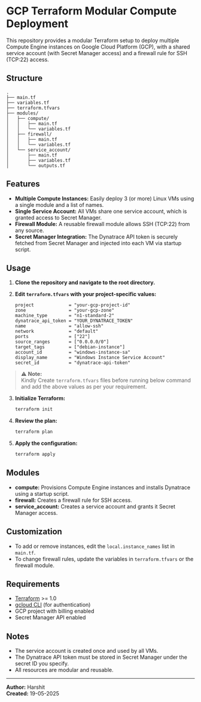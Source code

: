 # GCP Terraform Modular Compute Deployment

This repository provides a modular Terraform setup to deploy multiple Compute Engine instances on Google Cloud Platform (GCP), with a shared service account (with Secret Manager access) and a firewall rule for SSH (TCP:22) access.

## Structure

```
.
├── main.tf
├── variables.tf
├── terraform.tfvars
├── modules/
│   ├── compute/
│   │   ├── main.tf
│   │   └── variables.tf
│   ├── firewall/
│   │   ├── main.tf
│   │   └── variables.tf
│   └── service_account/
│       ├── main.tf
│       ├── variables.tf
│       └── outputs.tf
```

## Features

- **Multiple Compute Instances:** Easily deploy 3 (or more) Linux VMs using a single module and a list of names.
- **Single Service Account:** All VMs share one service account, which is granted access to Secret Manager.
- **Firewall Module:** A reusable firewall module allows SSH (TCP:22) from any source.
- **Secret Manager Integration:** The Dynatrace API token is securely fetched from Secret Manager and injected into each VM via startup script.

## Usage

1. **Clone the repository and navigate to the root directory.**

2. **Edit `terraform.tfvars` with your project-specific values:**
    ```hcl
    project             = "your-gcp-project-id"
    zone                = "your-gcp-zone"
    machine_type        = "n1-standard-2"
    dynatrace_api_token = "YOUR_DYNATRACE_TOKEN"
    name                = "allow-ssh"
    network             = "default"
    ports               = ["22"]
    source_ranges       = ["0.0.0.0/0"]
    target_tags         = ["debian-instance"]
    account_id          = "windows-instance-sa"
    display_name        = "Windows Instance Service Account"
    secret_id           = "dynatrace-api-token"
    ```
> ⚠️ **Note:**  
> Kindly Create `terraform.tfvars` files before running below command and add the above values as per your requirement.

3. **Initialize Terraform:**
    ```sh
    terraform init
    ```

4. **Review the plan:**
    ```sh
    terraform plan
    ```

5. **Apply the configuration:**
    ```sh
    terraform apply
    ```

## Modules

- **compute:** Provisions Compute Engine instances and installs Dynatrace using a startup script.
- **firewall:** Creates a firewall rule for SSH access.
- **service_account:** Creates a service account and grants it Secret Manager access.

## Customization

- To add or remove instances, edit the `local.instance_names` list in `main.tf`.
- To change firewall rules, update the variables in `terraform.tfvars` or the firewall module.

## Requirements

- [Terraform](https://www.terraform.io/downloads.html) >= 1.0
- [gcloud CLI](https://cloud.google.com/sdk/docs/install) (for authentication)
- GCP project with billing enabled
- Secret Manager API enabled

## Notes

- The service account is created once and used by all VMs.
- The Dynatrace API token must be stored in Secret Manager under the secret ID you specify.
- All resources are modular and reusable.

---

**Author:** Harshit  
**Created:** 19-05-2025
